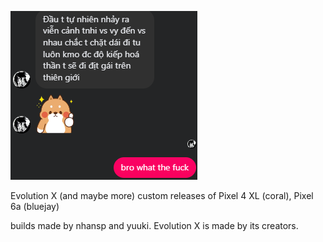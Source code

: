 ![](../ext.png)

Evolution X (and maybe more) custom releases of Pixel 4 XL (coral), Pixel 6a (bluejay)

builds made by nhansp and yuuki. Evolution X is made by its creators.
